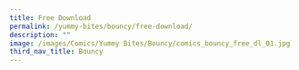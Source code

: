 ```yaml
---
title: Free Download
permalink: /yummy-bites/bouncy/free-download/
description: ""
image: /images/Comics/Yummy Bites/Bouncy/comics_bouncy_free_dl_01.jpg
third_nav_title: Bouncy
---
```

